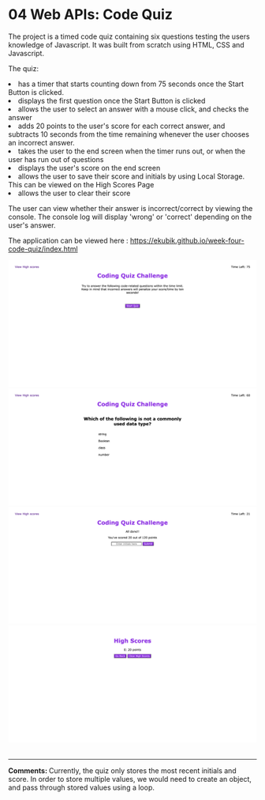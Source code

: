 # 04 Web APIs: Code Quiz

The project is a timed code quiz containing six questions testing the users knowledge of Javascript. It was built from scratch using HTML, CSS and Javascript.

The quiz:
<li> has a timer that starts counting down from 75 seconds once the Start Button is clicked. </li>
<li> displays the first question once the Start Button is clicked </li>
<li>allows the user to select an answer with a mouse click, and checks the answer </li>
<li> adds 20 points to the user's score for each correct answer, and subtracts 10 seconds from the time remaining whenever the user chooses an incorrect answer.</li>
<li> takes the user to the end screen when the timer runs out, or when the user has run out of questions </li>
<li> displays the user's score on the end screen </li>
<li> allows the user to save their score and initials by using Local Storage. This can be viewed on the High Scores Page</li>
<li> allows the user to clear their score </li>

The user can view whether their answer is incorrect/correct by viewing the console. The console log will display 'wrong' or 'correct' depending on the user's answer.

The application can be viewed here : <a href="https://ekubik.github.io/week-four-code-quiz/index.html"> https://ekubik.github.io/week-four-code-quiz/index.html </a>

<img src ="./Assets/quiz1.png" alt="game start screen"/>
<img src="./Assets/quiz2.png" alt= "example of quiz question"/>
<img src= "./Assets/quiz3.png" alt="screen where user can see and save their score"/>
<img src= "./Assets/quiz4.png" alt="high scores page" />
</br>
</br>
<hr>
<strong> Comments: </strong>
Currently, the quiz only stores the most recent initials and score. In order to store multiple values, we would need to create an object, and pass through stored values using a loop.

